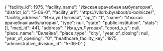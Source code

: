 {
    "facility_id": 1975,
    "facility_name": "Ижская врачебная амбулатория",
    "district_id": "5-06-0",
    "facility_url": "https:\/\/vilcrb.by\/about\/o-bolnicze\/",
    "facility_address": "Ижа,ул.Луговая",
    "ap_1": "1",
    "name": "Ижская врачебная амбулатория",
    "type": null,
    "state": "public institution",
    "stats": [],
    "med_id": 441,
    "address": "Ижа,ул.Луговая",
    "coord_x_y": null,
    "place_name": "Вилейка",
    "place_type": "city",
    "year_of_closing": null,
    "year_of_opening": "0",
    "healthcare_facility_key": 1975,
    "administrative_division_id": "5-06-0"
}
